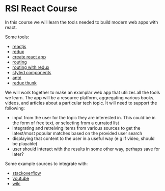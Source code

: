 # RSI React Course

In this course we will learn the tools needed to build modern web apps with
react.

Some tools:

- [reactjs](https://reactjs.org/)
- [redux](https://redux.js.org/)
- [create react app](https://github.com/facebook/create-react-app)
- [routing](https://reacttraining.com/react-router/)
- [routing with redux](https://github.com/faceyspacey/redux-first-router)
- [styled components](https://www.styled-components.com/)
- [antd](https://ant.design/)
- [redux thunk](https://github.com/reduxjs/redux-thunk)

We will work together to make an examplar web app that utilizes all the tools we
learn. The app will be a resource platform, aggregating various books, videos,
and articles about a particular tech topic. It will need to support the
following:

- input from the user for the topic they are interested in. This could be in the
  form of free text, or selecting from a currated list
- integrating and retreiving items from various sources to get the latest/most
  popular matches based on the provided user search
- displaying that content to the user in a useful way (e.g if video, should be
  playable)
- user should interact with the results in some other way, perhaps save for
  later?

Some example sources to integrate with: 
- [stackoverflow](https://api.stackexchange.com/docs) 
- [youtube](https://developers.google.com/youtube/v3/)
- [wiki](https://en.wikipedia.org/api/rest_v1/#!/Page_content/get_page_html_title)
